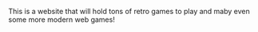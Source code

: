 This is a website that will hold tons of retro games to play and maby even some more modern web games!
